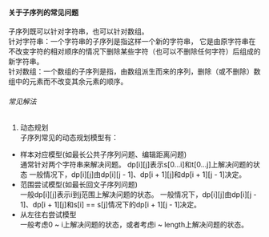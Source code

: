#### 关于子序列的常见问题
子序列既可以针对字符串，也可以针对数组。  
针对字符串：一个字符串的子序列是指这样一个新的字符串，
它是由原字符串在不改变字符的相对顺序的情况下删除某些字符（也可以不删除任何字符）后组成的新字符串。  
针对数组：一个数组的子序列是指，由数组派生而来的序列，删除（或不删除）数组中的元素而不改变其余元素的顺序。
###### 常见解法
1. 动态规划  
子序列常见的动态规划模型有：
+ 样本对应模型(如最长公共子序列问题、编辑距离问题)  
通常针对两个字符串来解决问题。
dp[i][j]表示s[0...i]和t[0...j]上解决问题的状态
一般情况下，dp[i][j]由dp[i][j - 1]、dp[i + 1][j]和dp[i + 1][j - 1]决定。
+ 范围尝试模型(如最长回文子序列问题)  
一般dp[i][j]表示i到j范围上解决问题的状态。
一般情况下，dp[i][j]由dp[i][j - 1]、dp[i + 1][j]和s[i] == s[j]情况下的dp[i + 1][j - 1]决定。
+ 从左往右尝试模型  
一般考虑0 ~ i上解决问题的状态，或者考虑i ~ length上解决问题的状态。
